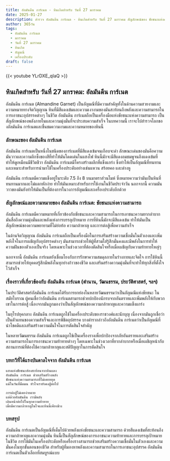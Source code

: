 ```yaml
---
title: อัลมันดีน การ์เนต - หินเกิดสำหรับ วันที่ 27 มกราคม
date: 2025-01-27
description: สำรวจ อัลมันดีน การ์เนต - หินเกิดสำหรับ วันที่ 27 มกราคม สัญลักษณ์ของ ชัยชนะแห่งความสามารถ มาเรียนรู้ความหมายลึกซึ้งของหินพิเศษนี้
author: 365วัน
tags:
  - อัลมันดีน การ์เนต
  - มกราคม
  - วันที่ 27 มกราคม
  - หินเกิด
  - อัญมณี
  - เครื่องประดับ
draft: false
---
```


{{< youtube YLrDXE_qIaQ >}}

## หินเกิดสำหรับ วันที่ 27 มกราคม: อัลมันดีน การ์เนต

อัลมันดีน การ์เนต (Almandine Garnet) เป็นอัญมณีที่มีความสำคัญทั้งในด้านความสวยงามและความหมายทางจิตวิญญาณ หินที่มีสีแดงเข้มและความเงางามของมันสะท้อนถึงพลังและความสามารถในการเอาชนะอุปสรรคต่างๆ ในชีวิต อัลมันดีน การ์เนตถือเป็นเครื่องมือแห่งชัยชนะแห่งความสามารถ เป็นสัญลักษณ์ของพลังภายในและความมุ่งมั่นที่จะประสบความสำเร็จ ในบทความนี้ เราจะไปสำรวจโลกของอัลมันดีน การ์เนตและชื่นชมความงามและความหมายของหินนี้

### ลักษณะของ อัลมันดีน การ์เนต

อัลมันดีน การ์เนตเป็นหนึ่งในชนิดของการ์เนตที่มีสีแดงเข้มจนเกือบจะดำ ลักษณะเด่นของมันคือความมันวาวและความลึกซึ้งของสีที่ทำให้มันโดดเด่นในแสงไฟ หินนี้มักจะมีสีแดงอมชมพูจนถึงแดงเข้มที่ทำให้ดูเหมือนมีชีวิตชีวา อัลมันดีน การ์เนตมีโครงสร้างผลึกที่แข็งแกร่ง ซึ่งทำให้เป็นอัญมณีที่ทนทานและเหมาะสำหรับการนำมาใช้ในเครื่องประดับอย่างเช่นแหวน สร้อยคอ และต่างหู

อัลมันดีน การ์เนตมีความแข็งอยู่ในระดับ 7.5 ถึง 8 บนมาตราส่วนโมห์ ซึ่งหมายความว่ามันเป็นหินที่ทนทานมากและไม่แตกหักง่าย ทำให้มันเหมาะสำหรับการใช้งานในชีวิตประจำวัน นอกจากนี้ ความมันวาวของมันยังทำให้มันเป็นที่ต้องการในวงการอัญมณีและเครื่องประดับอีกด้วย

### สัญลักษณ์และความหมายของ อัลมันดีน การ์เนต: ชัยชนะแห่งความสามารถ

อัลมันดีน การ์เนตมีความหมายที่เกี่ยวข้องกับชัยชนะและความสามารถในการเอาชนะความยากลำบาก มันสื่อถึงความมุ่งมั่นและพลังแห่งการบรรลุเป้าหมาย การที่หินนี้มักจะมีสีแดงเข้ม ทำให้มันเป็นสัญลักษณ์ของความพยายามที่ไม่ย่อท้อ ความกล้าหาญ และการต่อสู้เพื่อความสำเร็จ

ในด้านจิตวิญญาณ อัลมันดีน การ์เนตถือเป็นเครื่องมือในการเสริมสร้างความเชื่อมั่นในตัวเองและเพิ่มพลังใจในการเผชิญกับอุปสรรคต่างๆ มันสามารถช่วยให้ผู้ที่สวมใส่รู้สึกมั่นคงและมีพลังในการทำให้ความฝันของตัวเองเป็นจริง โดยเฉพาะในช่วงเวลาที่ต้องตัดสินใจหรือเมื่อเผชิญกับความท้าทายใหญ่ๆ

นอกจากนี้ อัลมันดีน การ์เนตยังเชื่อมโยงกับการรักษาความสมดุลภายในร่างกายและจิตใจ การใช้หินนี้สามารถช่วยให้บุคคลรู้สึกมีพลังในทุกย่างก้าวของชีวิต และเสริมสร้างความมุ่งมั่นที่จะทำให้ทุกสิ่งที่ตั้งใจไว้สำเร็จ

### เรื่องราวที่เกี่ยวข้องกับ อัลมันดีน การ์เนต (ตำนาน, วัฒนธรรม, ประวัติศาสตร์, ฯลฯ)

ในประวัติศาสตร์อัลมันดีน การ์เนตได้รับการยกย่องในหลายวัฒนธรรมว่าเป็นอัญมณีแห่งชัยชนะ ในสมัยโบราณ ผู้คนเชื่อว่าอัลมันดีน การ์เนตสามารถช่วยปกป้องนักรบจากอันตรายและเพิ่มพลังให้กับพวกเขาในการต่อสู้ เนื่องจากมันถูกมองว่าเป็นสัญลักษณ์ของความกล้าหาญและความแข็งแกร่ง

ในยุโรปยุคกลาง อัลมันดีน การ์เนตถูกใช้ในเครื่องประดับของราชวงศ์และนักบุญ เนื่องจากมันถูกเชื่อว่าเป็นตัวแทนของความสำเร็จและการพิชิตอุปสรรค บางตำรากล่าวถึงอัลมันดีน การ์เนตว่าเป็นอัญมณีที่นำโชคดีและเสริมสร้างความมั่นใจในการตัดสินใจสำคัญ

ในหลายวัฒนธรรม อัลมันดีน การ์เนตถูกใช้เป็นเครื่องรางเพื่อปกป้องจากภัยอันตรายและเสริมสร้างความสามารถในการเอาชนะความท้าทายต่างๆ โดยเฉพาะในช่วงเวลาที่ยากลำบากหรือเมื่อเผชิญหน้ากับสถานการณ์ที่ต้องใช้ความกล้าหาญและสติปัญญาในการตัดสินใจ

### บทกวีที่ได้แรงบันดาลใจจาก อัลมันดีน การ์เนต

```
แสงแห่งชัยชนะส่องสะท้อนจากหินแดง
อัลมันดีน การ์เนต ช่วยเสริมสร้างพลัง
ชัยชนะแห่งความสามารถที่ไม่เคยหยุด
แม้ในวันที่มืดมน หัวใจเรายังคงสู้ต่อไป

การต่อสู้ไม่เคยง่ายดาย
แต่ด้วยอัลมันดีน เรามีพลัง
เดินหน้าต่อไปในทุกความท้าทาย
เมื่อมีความกล้าหาญในใจและหินนี้เคียงข้าง
```

### บทสรุป

อัลมันดีน การ์เนตเป็นอัญมณีที่เต็มไปด้วยพลังแห่งชัยชนะและความสามารถ ด้วยสีแดงเข้มที่สะท้อนถึงความกล้าหาญและความมุ่งมั่น หินนี้เป็นสัญลักษณ์ของการเอาชนะความท้าทายและการบรรลุเป้าหมายในชีวิต การใช้มันในเครื่องประดับหรือเครื่องรางสามารถช่วยเสริมสร้างความเชื่อมั่นในตัวเองและความมั่นคงในทุกขั้นตอนของชีวิต สำหรับผู้ที่มองหาพลังและความสามารถในการเอาชนะอุปสรรค อัลมันดีน การ์เนตเป็นตัวเลือกที่สมบูรณ์แบบ